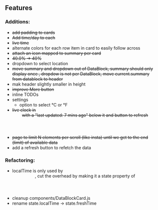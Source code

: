 ## Features ##

### Additions:

* ~~add padding to cards~~
* ~~Add time/day to each <DataBlockCard />~~
* ~~live time~~
* alternate colors for each row item in card to easily follow across
* ~~attach an icon mapped to summary per card~~
* ~~40.0% -> 40%~~
* dropdown to select location
* ~~move summary and dropdown out of DataBlock, summary should only display once
  , dropdow is not per DataBlock, move current.summary from datablock to header~~
* mak header slightly smaller in height
* ~~improve More button~~
* inline TODOs
* settings
  * option to select °C or °F
* ~~live clock in <Header /> with a "last updated: 7 mins ago" below it and button to refresh~~
* ~~page to limit N elements per scroll (like insta) until we get to the end (limit) of available data~~
* add a refresh button to refetch the data

### Refactoring:

* localTime is only used by <Header />, cut the overhead by making it a
state property of <Header />
* cleanup components/DataBlockCard.js
* rename state.localTime -> state.freshTime
